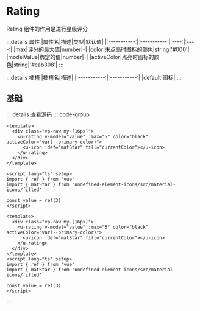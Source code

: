 <script setup>
import Basic from '../examples/rating/01.basic.vue'
</script>

# Rating

Rating 组件的作用是进行星级评分

:::details 属性
|属性名|描述|类型|默认值|
|:-----------:|:-----------:|:----:|:----:|
|max|评分的最大值|number|-|
|color|未点亮时图标的颜色|string|'#000'|
|modelValue|绑定的值|number|-|
|activeColor|点亮时图标的颜色|string|'#eab308'|
:::

:::details 插槽
|插槽名|描述|
|:-----------:|:-----------:|
|default|图标|
:::

## 基础



<Basic></Basic>

::: details 查看源码
::: code-group
```vue [template]
<template>
  <div class="vp-raw my-[16px]">
    <u-rating v-model="value" :max="5" color="black" activeColor="var(--primary-color)">
      <u-icon :def="matStar" fill="currentColor"></u-icon>
    </u-rating>
  </div>
</template>
```

```vue [script]
<script lang="ts" setup>
import { ref } from 'vue'
import { matStar } from 'undefined-element-icons/src/material-icons/filled'

const value = ref(3)
</script>
```

```vue [all]
<template>
  <div class="vp-raw my-[16px]">
    <u-rating v-model="value" :max="5" color="black" activeColor="var(--primary-color)">
      <u-icon :def="matStar" fill="currentColor"></u-icon>
    </u-rating>
  </div>
</template>
<script lang="ts" setup>
import { ref } from 'vue'
import { matStar } from 'undefined-element-icons/src/material-icons/filled'

const value = ref(3)
</script>

```
:::

